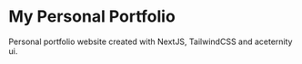# My Personal Portfolio

Personal portfolio website created with NextJS, TailwindCSS and aceternity ui.